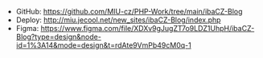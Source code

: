 - GitHub: <https://github.com/MIU-cz/PHP-Work/tree/main/ibaCZ-Blog>
- Deploy: <http://miu.jecool.net/new_sites/ibaCZ-Blog/index.php>
- Figma: <https://www.figma.com/file/XDXv9gJugZT7o9LDZ1UhpH/ibaCZ-Blog?type=design&node-id=1%3A14&mode=design&t=rdAte9VmPb49cM0q-1>
